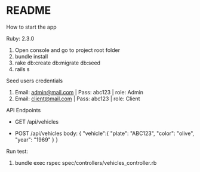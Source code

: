 # README

How to start the app

Ruby: 2.3.0

1. Open console and go to project root folder
2. bundle install
3. rake db:create db:migrate db:seed
4. rails s

Seed users credentials
1. Email: admin@mail.com    | Pass: abc123  | role: Admin
2. Email: client@mail.com   | Pass: abc123  | role: Client

API Endpoints

* GET /api/vehicles

* POST /api/vehicles
body: { 
    "vehicle":{
        "plate": "ABC123",
        "color": "olive",
        "year": "1969"
    }
}


Run test:
1. bundle exec rspec spec/controllers/vehicles_controller.rb